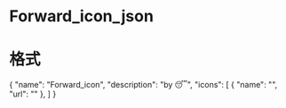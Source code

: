 # Forward_icon_json
# 格式
{
    "name": "Forward_icon",
    "description": "by 😴",
    "icons": [
        {
            "name": "",
            "url": ""
        },
        ]
}
